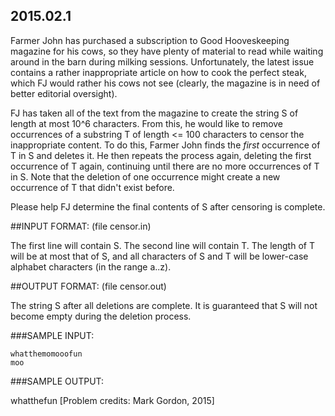## 2015.02.1

Farmer John has purchased a subscription to Good Hooveskeeping magazine for his cows, so they have plenty of material to read while waiting around in the barn during milking sessions. Unfortunately, the latest issue contains a rather inappropriate article on how to cook the perfect steak, which FJ would rather his cows not see (clearly, the magazine is in need of better editorial oversight).

FJ has taken all of the text from the magazine to create the string S of length at most 10^6 characters. From this, he would like to remove occurrences of a substring T of length <= 100 characters to censor the inappropriate content. To do this, Farmer John finds the _first_ occurrence of T in S and deletes it. He then repeats the process again, deleting the first occurrence of T again, continuing until there are no more occurrences of T in S. Note that the deletion of one occurrence might create a new occurrence of T that didn't exist before.

Please help FJ determine the final contents of S after censoring is complete.

##INPUT FORMAT: (file censor.in)

The first line will contain S. The second line will contain T. The length of T will be at most that of S, and all characters of S and T will be lower-case alphabet characters (in the range a..z).

##OUTPUT FORMAT: (file censor.out)

The string S after all deletions are complete. It is guaranteed that S will not become empty during the deletion process.

###SAMPLE INPUT:
```
whatthemomooofun
moo
```

###SAMPLE OUTPUT:

whatthefun
[Problem credits: Mark Gordon, 2015]